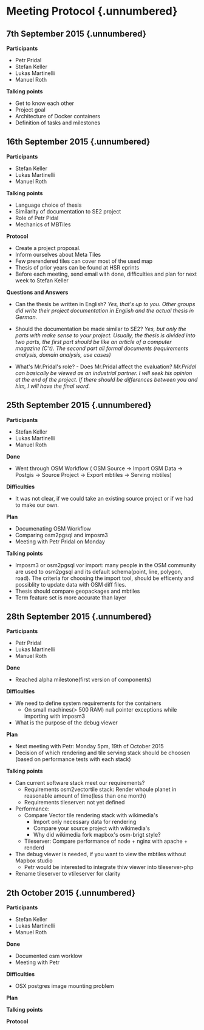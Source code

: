 # Meeting Protocol {.unnumbered}

## 7th September 2015 {.unnumbered}

**Participants**

- Petr Pridal
- Stefan Keller
- Lukas Martinelli
- Manuel Roth


**Talking points**

- Get to know each other
- Project goal
- Architecture of Docker containers
- Definition of tasks and milestones

## 16th September 2015 {.unnumbered}

**Participants**

- Stefan Keller
- Lukas Martinelli
- Manuel Roth

**Talking points**

- Language choice of thesis
- Similarity of documentation to SE2 project
- Role of Petr Pidal
- Mechanics of MBTiles

**Protocol**

- Create a project proposal.
- Inform ourselves about Meta Tiles
- Few prerendered tiles can cover most of the used map
- Thesis of prior years can be found at HSR eprints
- Before each meeting, send email with done, difficulties and plan for next week to Stefan Keller

**Questions and Answers**

- Can the thesis be written in English?
*Yes, that's up to you. Other groups did write their project documentation in English and the actual thesis in German.*

- Should the documentation be made similar to SE2?
*Yes, but only the parts with make sense to your project. Usually, the thesis is divided into two parts, the first part should be like an article of a computer magazine (C't). The second part all formal documents (requirements analysis, domain analysis, use cases)*

- What's Mr.Pridal's role? - Does Mr.Pridal affect the evaluation?
*Mr.Pridal can basically be viewed as an industrial partner. I will seek his opinion at the end of the project. If there should be differences between you and him, I will have the final word.*

## 25th September 2015 {.unnumbered}

**Participants**

- Stefan Keller
- Lukas Martinelli
- Manuel Roth

**Done**

- Went through OSM Workflow ( OSM Source -> Import OSM Data -> Postgis -> Source Project -> Export mbtiles -> Serving mbtiles)


**Difficulties**

- It was not clear, if we could take an existing source project or if we had to make our own.

**Plan**

- Documenating OSM Workflow
- Comparing osm2pgsql and imposm3
- Meeting with Petr Pridal on Monday

**Talking points**

- Imposm3 or osm2pgsql vor import: many people in the OSM community are used to osm2pgsql and its default schema(point, line, polygon, road). The criteria for choosing the import tool, should be efficenty and possiblity to update data with OSM diff files.
- Thesis should compare geopackages and mbtiles 
- Term feature set is more accurate than layer

## 28th September 2015 {.unnumbered}

**Participants**

- Petr Pridal
- Lukas Martinelli
- Manuel Roth

**Done**

- Reached alpha milestone(first version of components)


**Difficulties**

- We need to define system requirements for the containers
  - On small machines(> 500 RAM) null pointer exceptions while importing with imposm3
- What is the purpose of the debug viewer

**Plan**

- Next meeting with Petr: Monday 5pm, 19th of October 2015
- Decision of which rendering and tile serving stack should be choosen (based on performance tests with each stack)

**Talking points**

- Can current software stack meet our requirements?
	- Requirements osm2vectortile stack: Render whoule planet in reasonable amount of time(less than one month)
	- Requirements tileserver: not yet defined
- Performance:
	- Compare Vector tile rendering stack with wikimedia's
		- Import only necessary data for rendering
		- Compare your source project with wikimedia's
		- Why did wikimedia fork mapbox's osm-brigt style?
	- Tileserver: Compare performance of node + nginx with apache + renderd
- The debug viewer is needed, if you want to view the mbtiles without Mapbox studio
	- Petr would be interested to integrate thiw viewer into tileserver-php
- Rename tileserver to vtileserver for clarity

## 2th October 2015 {.unnumbered}

**Participants**

- Stefan Keller
- Lukas Martinelli
- Manuel Roth

**Done**

- Documented osm worklow
- Meeting with Petr


**Difficulties**

- OSX postgres image mounting problem

**Plan**


**Talking points**


**Protocol**


